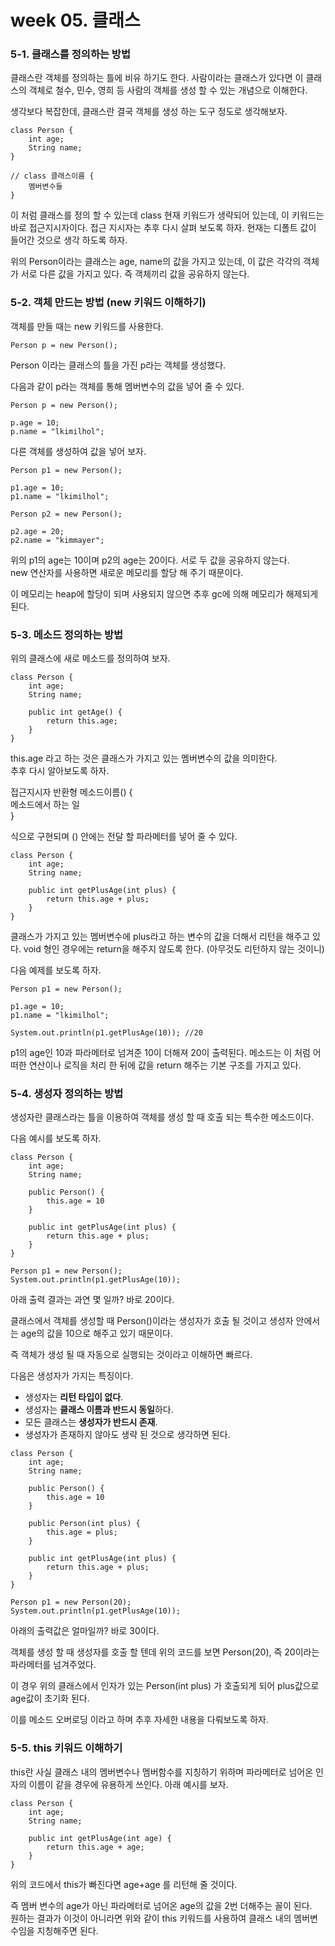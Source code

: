 # week 05. 클래스

### 5-1. 클래스를 정의하는 방법

클래스란 객체를 정의하는 틀에 비유 하기도 한다.
사람이라는 클래스가 있다면 이 클래스의 객체로 철수, 민수, 영희 등 사람의 객체를 생성 할 수 있는 개념으로 이해한다.

생각보다 복잡한데, 클래스란 결국 객체를 생성 하는 도구 정도로 생각해보자.

```
class Person {
    int age;
    String name;
}

// class 클래스이름 {
    멤버변수들
}
```

이 처럼 클래스를 정의 할 수 있는데 class 현재 키워드가 생략되어 있는데, 이 키워드는 바로 접근지시자이다.
접근 지시자는 추후 다시 살펴 보도록 하자. 현재는 디폴트 값이 들어간 것으로 생각 하도록 하자.

위의 Person이라는 클래스는 age, name의 값을 가지고 있는데, 이 값은 각각의 객체가 서로 다른 값을 가지고 있다. 즉 객체끼리 값을 공유하지 않는다.


### 5-2. 객체 만드는 방법 (new 키워드 이해하기)

객체를 만들 때는 new 키워드를 사용한다.

```
Person p = new Person();
```

Person 이라는 클래스의 틀을 가진 p라는 객체를 생성했다.

다음과 같이 p라는 객체를 통해 멤버변수의 값을 넣어 줄 수 있다.

```
Person p = new Person();

p.age = 10;
p.name = "lkimilhol";
```

다른 객체를 생성하여 값을 넣어 보자.

```
Person p1 = new Person();

p1.age = 10;
p1.name = "lkimilhol";

Person p2 = new Person();

p2.age = 20;
p2.name = "kimmayer";
```

위의 p1의 age는 10이며 p2의 age는 20이다. 서로 두 값을 공유하지 않는다.  
new 연산자를 사용하면 새로운 메모리를 할당 해 주기 때문이다.

이 메모리는 heap에 할당이 되며 사용되지 않으면 추후 gc에 의해 메모리가 해제되게 된다.


### 5-3. 메소드 정의하는 방법

위의 클래스에 새로 메소드를 정의하여 보자.

```
class Person {
    int age;
    String name;
    
    public int getAge() {
        return this.age;
    }
}
```

this.age 라고 하는 것은 클래스가 가지고 있는 멤버변수의 값을 의미한다.  
추후 다시 알아보도록 하자.

접근지시자 반환형 메소드이름() {  
메소드에서 하는 일  
}

식으로 구현되며 () 안에는 전달 할 파라메터를 넣어 줄 수 있다.


```
class Person {
    int age;
    String name;
    
    public int getPlusAge(int plus) {
        return this.age + plus;
    }
}
```

클래스가 가지고 있는 멤버변수에 plus라고 하는 변수의 값을 더해서 리턴을 해주고 있다.
void 형인 경우에는 return을 해주지 않도록 한다. (아무것도 리턴하지 않는 것이니)

다음 예제를 보도록 하자.


```
Person p1 = new Person();

p1.age = 10;
p1.name = "lkimilhol";

System.out.println(p1.getPlusAge(10)); //20
```

p1의 age인 10과 파라메터로 넘겨준 10이 더해져 20이 출력된다.
메소드는 이 처럼 어떠한 연산이나 로직을 처리 한 뒤에 값을 return 해주는 기본 구조를 가지고 있다.

### 5-4. 생성자 정의하는 방법

생성자란 클래스라는 틀을 이용하여 객체를 생성 할 때 호출 되는 특수한 메소드이다.

다음 예시를 보도록 하자.

```
class Person {
    int age;
    String name;
    
    public Person() {
        this.age = 10
    }
    
    public int getPlusAge(int plus) {
        return this.age + plus;
    }
}
```

```
Person p1 = new Person();
System.out.println(p1.getPlusAge(10));  
```

아래 출력 결과는 과연 몇 일까? 바로 20이다.

클래스에서 객체를 생성할 때 Person()이라는 생성자가 호출 될 것이고 생성자 안에서는 age의 값을 10으로 해주고 있기 때문이다.

즉 객체가 생성 될 때 자동으로 실행되는 것이라고 이해하면 빠르다.

다음은 생성자가 가지는 특징이다.

- 생성자는 **리턴 타입이 없다**.
- 생성자는 **클래스 이름과 반드시 동일**하다.
- 모든 클래스는 **생성자가 반드시 존재**.
- 생성자가 존재하지 않아도 생략 된 것으로 생각하면 된다.

```
class Person {
    int age;
    String name;
    
    public Person() {
        this.age = 10
    }
    
    public Person(int plus) {
        this.age = plus;
    }
    
    public int getPlusAge(int plus) {
        return this.age + plus;
    }
}
```

```
Person p1 = new Person(20);
System.out.println(p1.getPlusAge(10));  
```

아래의 출력값은 얼마일까?
바로 30이다. 

객체를 생성 할 때 생성자를 호출 할 텐데 위의 코드를 보면 Person(20), 즉 20이라는 파라메터를 넘겨주었다.

이 경우 위의 클래스에서 인자가 있는 Person(int plus) 가 호출되게 되어 plus값으로 age값이 초기화 된다.

이를 메소드 오버로딩 이라고 하며 추후 자세한 내용을 다뤄보도록 하자.


### 5-5. this 키워드 이해하기

this란 사실 클래스 내의 멤버변수나 멤버함수를 지칭하기 위하며 파라메터로 넘어온 인자의 이름이 같을 경우에 유용하게 쓰인다.
아래 예시를 보자.

```
class Person {
    int age;
    String name;
    
    public int getPlusAge(int age) {
        return this.age + age;
    }
}
```

위의 코드에서 this가 빠진다면 age+age 를 리턴해 줄 것이다.

즉 멤버 변수의 age가 아닌 파라메터로 넘어온 age의 값을 2번 더해주는 꼴이 된다.  
원하는 결과가 이것이 아니라면 위와 같이 this 키워드를 사용하여 클래스 내의 멤버변수임을 지칭해주면 된다.

